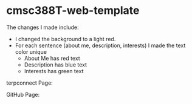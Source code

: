 # cmsc388T-web-template

The changes I made include:
- I changed the background to a light red.
- For each sentence (about me, description, interests) I made the text color unique
  - About Me has red text
  - Description has blue text
  - Interests has green text

terpconnect Page:


GitHub Page:

